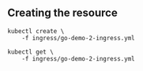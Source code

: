 ## Creating the resource



``` shell
kubectl create \
    -f ingress/go-demo-2-ingress.yml
    
kubectl get \
    -f ingress/go-demo-2-ingress.yml
```

